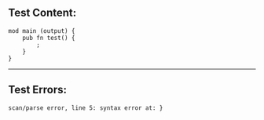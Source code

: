 
Test Content: 
-------------------------
```
mod main (output) {
    pub fn test() {
        ;
    }
}
```
------------------------

Test Errors:
-------------------------
```
scan/parse error, line 5: syntax error at: }
```
